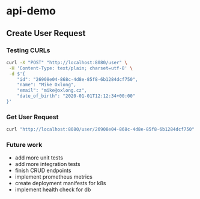 # api-demo

## Create User Request

### Testing CURLs

```bash
curl -X "POST" "http://localhost:8080/user" \
 -H 'Content-Type: text/plain; charset=utf-8' \
 -d $'{
    "id": "26908e04-868c-4d8e-85f8-6b1284dcf750",
    "name": "Mike Oxlong",
    "email": "mike@oxlong.cz",
    "date_of_birth": "2020-01-01T12:12:34+00:00"
}'
```

### Get User Request

```bash
curl "http://localhost:8080/user/26908e04-868c-4d8e-85f8-6b1284dcf750"
```

### Future work

- add more unit tests
- add more integration tests
- finish CRUD endpoints
- implement prometheus metrics
- create deployment manifests for k8s
- implement health check for db
